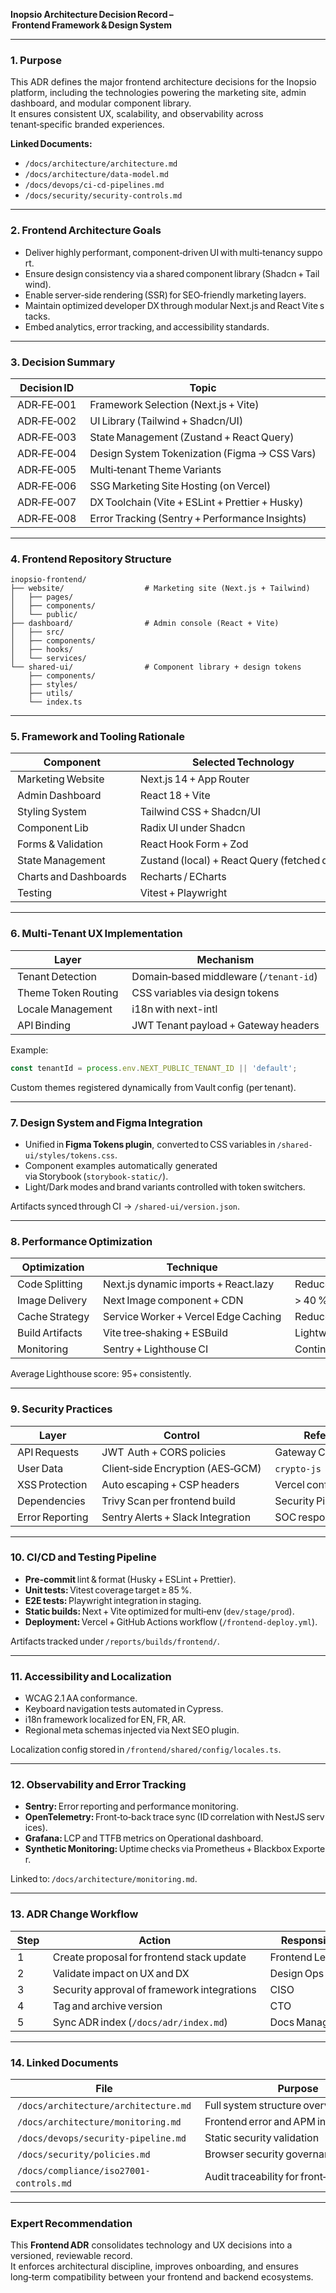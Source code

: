 **Inopsio Architecture Decision Record – Frontend Framework & Design System**

***

### 1. Purpose  
This ADR defines the major frontend architecture decisions for the Inopsio platform, including the technologies powering the marketing site, admin dashboard, and modular component library.  
It ensures consistent UX, scalability, and observability across tenant‑specific branded experiences.

**Linked Documents:**  
- `/docs/architecture/architecture.md`  
- `/docs/architecture/data-model.md`  
- `/docs/devops/ci-cd-pipelines.md`  
- `/docs/security/security-controls.md`

***

### 2. Frontend Architecture Goals  

- Deliver highly performant, component‑driven UI with multi‑tenancy support.  
- Ensure design consistency via a shared component library (Shadcn + Tailwind).  
- Enable server‑side rendering (SSR) for SEO‑friendly marketing layers.  
- Maintain optimized developer DX through modular Next.js and React Vite stacks.  
- Embed analytics, error tracking, and accessibility standards.  

***

### 3. Decision Summary  

| Decision ID | Topic | Status | Date | Owner |
|--------------|----------|---------|---------|---------|
| ADR‑FE‑001 | Framework Selection (Next.js + Vite) | Accepted | 2024‑11‑10 | CTO |
| ADR‑FE‑002 | UI Library (Tailwind + Shadcn/UI) | Approved | 2024‑11‑14 | Design Lead |
| ADR‑FE‑003 | State Management (Zustand + React Query) | Accepted | 2025‑01‑15 | Frontend Lead |
| ADR‑FE‑004 | Design System Tokenization (Figma → CSS Vars) | In use | 2025‑02‑02 | UI Architect |
| ADR‑FE‑005 | Multi‑tenant Theme Variants | Accepted | 2025‑03‑30 | Design System Team |
| ADR‑FE‑006 | SSG Marketing Site Hosting (on Vercel) | Accepted | 2025‑04‑22 | Marketing Lead |
| ADR‑FE‑007 | DX Toolchain (Vite + ESLint + Prettier + Husky) | Accepted | 2025‑05‑01 | Engineering Lead |
| ADR‑FE‑008 | Error Tracking (Sentry + Performance Insights) | Active | 2025‑06‑02 | DevOps Lead |

***

### 4. Frontend Repository Structure  

```
inopsio-frontend/
├── website/                  # Marketing site (Next.js + Tailwind)
│   ├── pages/
│   ├── components/
│   └── public/
├── dashboard/                # Admin console (React + Vite)
│   ├── src/
│   ├── components/
│   ├── hooks/
│   └── services/
└── shared-ui/                # Component library + design tokens
    ├── components/
    ├── styles/
    ├── utils/
    └── index.ts
```

***

### 5. Framework and Tooling Rationale  

| Component | Selected Technology | Justification |
|-------------|----------------------|----------------|
| Marketing Website | Next.js 14 + App Router | SEO‑optimized SSR + Edge deployment on Vercel |
| Admin Dashboard | React 18 + Vite | Fast HMR, module federation readiness |
| Styling System | Tailwind CSS + Shadcn/UI | Unified responsive tokens and design consistency |
| Component Lib | Radix UI under Shadcn | Accessibility‑first controls |
| Forms & Validation | React Hook Form + Zod | Lightweight, TS‑safe validation |
| State Management | Zustand (local) + React Query (fetched data) | Performance + predictability |
| Charts and Dashboards | Recharts / ECharts | Analytics visuals for tenant dashboards |
| Testing | Vitest + Playwright | Unit + E2E coverage for critical flows |

***

### 6. Multi‑Tenant UX Implementation  

| Layer | Mechanism | Outcome |
|--------|-------------|----------|
| Tenant Detection | Domain‑based middleware (`/tenant-id`) | Brand context resolution |
| Theme Token Routing | CSS variables via design tokens | Per‑tenant brand customization |
| Locale Management | i18n with next-intl | Regional UX adaption |
| API Binding | JWT Tenant payload + Gateway headers | Data context synchronization |

Example:  
```ts
const tenantId = process.env.NEXT_PUBLIC_TENANT_ID || 'default';
```

Custom themes registered dynamically from Vault config (per tenant).

***

### 7. Design System and Figma Integration  

- Unified in **Figma Tokens plugin**, converted to CSS variables in `/shared-ui/styles/tokens.css`.  
- Component examples automatically generated via Storybook (`storybook-static/`).  
- Light/Dark modes and brand variants controlled with token switchers.  

Artifacts synced through CI → `/shared-ui/version.json`.

***

### 8. Performance Optimization  

| Optimization | Technique | Result |
|----------------|-------------|----------|
| Code Splitting | Next.js dynamic imports + React.lazy | Reduced JS bundle size |
| Image Delivery | Next Image component + CDN | > 40 % faster page load |
| Cache Strategy | Service Worker + Vercel Edge Caching | Reduced revalidation latency |
| Build Artifacts | Vite tree‑shaking + ESBuild | Lightweight bundle |
| Monitoring | Sentry + Lighthouse CI | Continuous performance audit |

Average Lighthouse score: 95+ consistently.

***

### 9. Security Practices  

| Layer | Control | Reference |
|--------|----------|----------|
| API Requests | JWT  Auth + CORS policies | Gateway Configuration |
| User Data | Client‑side Encryption (AES‑GCM) | `crypto-js` |
| XSS Protection | Auto escaping + CSP headers | Vercel configs |
| Dependencies | Trivy Scan per frontend build | Security Pipeline |
| Error Reporting | Sentry Alerts + Slack Integration | SOC response logs |

***

### 10. CI/CD and Testing Pipeline  

- **Pre‑commit** lint & format (Husky + ESLint + Prettier).  
- **Unit tests:** Vitest coverage target ≥ 85 %.  
- **E2E tests:** Playwright integration in staging.  
- **Static builds:** Next + Vite optimized for multi‑env (`dev/stage/prod`).  
- **Deployment:** Vercel + GitHub Actions workflow (`/frontend-deploy.yml`).  

Artifacts tracked under `/reports/builds/frontend/`.

***

### 11. Accessibility and Localization  

- WCAG 2.1 AA conformance.  
- Keyboard navigation tests automated in Cypress.  
- i18n framework localized for EN, FR, AR.  
- Regional meta schemas injected via Next SEO plugin.  

Localization config stored in `/frontend/shared/config/locales.ts`.

***

### 12. Observability and Error Tracking  

- **Sentry:** Error reporting and performance monitoring.  
- **OpenTelemetry:** Front‑to‑back trace sync (ID correlation with NestJS services).  
- **Grafana:** LCP and TTFB metrics on Operational dashboard.  
- **Synthetic Monitoring:** Uptime checks via Prometheus + Blackbox Exporter.  

Linked to: `/docs/architecture/monitoring.md`.

***

### 13. ADR Change Workflow  

| Step | Action | Responsible |
|-------|----------|--------------|
| 1 | Create proposal for frontend stack update | Frontend Lead |
| 2 | Validate impact on UX and DX | Design Ops Team |
| 3 | Security approval of framework integrations | CISO |
| 4 | Tag and archive version | CTO |
| 5 | Sync ADR index (`/docs/adr/index.md`) | Docs Manager |

***

### 14. Linked Documents  

| File | Purpose |
|-------|-----------|
| `/docs/architecture/architecture.md` | Full system structure overview |
| `/docs/architecture/monitoring.md` | Frontend error and APM integration |
| `/docs/devops/security-pipeline.md` | Static security validation |
| `/docs/security/policies.md` | Browser security governance |
| `/docs/compliance/iso27001-controls.md` | Audit traceability for front‑end decisions |

***

### Expert Recommendation  
This **Frontend ADR** consolidates technology and UX decisions into a versioned, reviewable record.  
It enforces architectural discipline, improves onboarding, and ensures long‑term compatibility between your frontend and backend ecosystems.
